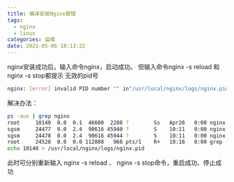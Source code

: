 ```yaml
---
title: 编译安装Nginx报错
tags:
  - nginx
  - linux
categories: 运维
date: 2021-05-06 18:13:22
---
```

nginx安装成功后，输入命令nginx，启动成功。
但输入命令nginx -s reload 和 nginx -s stop都提示   无效的pid号
```bash
nginx: [error] invalid PID number "" in"/usr/local/nginx/logs/nginx.pid"
```

解决办法：
```bash
ps -aux | grep nginx
root     10140  0.0  0.1  46600  2288 ?        Ss   Apr26   0:00 nginx: master process ./nginx
sgsm     24477  0.0  2.4  90616 45940 ?        S    10:11   0:00 nginx: worker process
sgsm     24478  0.0  2.4  90616 45944 ?        S    10:11   0:00 nginx: worker process
root     24528  0.0  0.0 112808   968 pts/1    R+   10:16   0:00 grep --color=auto nginx
echo 10140 > /usr/local/nginx/logs/nginx.pid
```
此时可分别重新输入 nginx -s reload 、 nginx -s stop命令，重启成功、停止成功